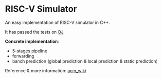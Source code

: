 # RISC-V Simulator
An easy implementation of RISC-V simulator in C++.

It has passed the tests on [OJ](http://oj.oscardhc.com/).

**Concrete implementation**:
+ 5-stages pipeline
+ forwarding
+ banch prediction (global prediction & local prediction & static prediction)

Reference & more information: [acm_wiki](https://acm.sjtu.edu.cn/wiki/PPCA_2020)